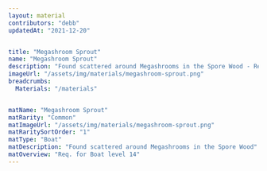 ```yaml
---
layout: material
contributors: "debb"
updatedAt: "2021-12-20"


title: "Megashroom Sprout"
name: "Megashroom Sprout"
description: "Found scattered around Megashrooms in the Spore Wood - Req. for Boat level 14"
imageUrl: "/assets/img/materials/megashroom-sprout.png"
breadcrumbs:
  Materials: "/materials"


matName: "Megashroom Sprout"
matRarity: "Common"
matImageUrl: "/assets/img/materials/megashroom-sprout.png"
matRaritySortOrder: "1"
matType: "Boat"
matDescription: "Found scattered around Megashrooms in the Spore Wood"
matOverview: "Req. for Boat level 14"
---
```

